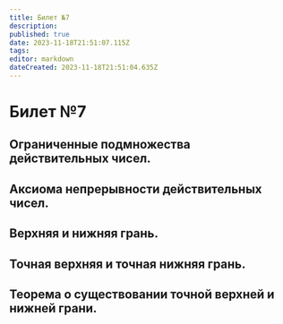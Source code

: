 ```yaml
---
title: Билет №7
description: 
published: true
date: 2023-11-18T21:51:07.115Z
tags: 
editor: markdown
dateCreated: 2023-11-18T21:51:04.635Z
---
```


# Билет №7

## Ограниченные подмножества действительных чисел. 

## Аксиома непрерывности действительных чисел.

## Верхняя и нижняя грань.

## Точная верхняя и точная нижняя грань.

## Теорема о существовании точной верхней и нижней грани.
